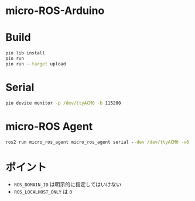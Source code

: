 # micro-ROS-Arduino

# Build
``` cmd
pio lib install
pio run
pio run --target upload
```

# Serial
``` cmd
pio device monitor -p /dev/ttyACM0 -b 115200
```

# micro-ROS Agent
``` cmd
ros2 run micro_ros_agent micro_ros_agent serial --dev /dev/ttyACM0 -v6
```

# ポイント
- `ROS_DOMAIN_ID` は明示的に指定してはいけない
- `ROS_LOCALHOST_ONLY` は `0`

